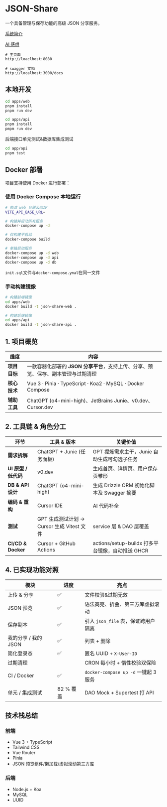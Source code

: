 # JSON-Share

一个具备管理与保存功能的高级 JSON 分享服务。

[系统简介](https://github.com/waymedev/json-share/blob/main/docs/系统简介.md)

[AI 感想](https://github.com/waymedev/json-share/blob/main/docs/AI使用感想.md)

```
# 主页面
http://loaclhost:8080

# swagger 文档
http://localhost:3000/docs

```

## 本地开发

```bash
cd apps/web
pnpm install
pnpm run dev

cd apps/api
pnpm install
pmpm run dev
```

后端接口单元测试&数据库集成测试

```bash
cd app/api
pnpm test
```

## Docker 部署

项目支持使用 Docker 进行部署：

### 使用 Docker Compose 本地运行

```bash
# 修改 web 容器公网IP
VITE_API_BASE_URL=

# 构建并启动所有服务
docker-compose up -d

# 仅构建不启动
docker-compose build

# 单独启动服务
docker-compose up -d web
docker-compose up -d api
docker-compose up -d db
```

`init.sql`文件与`docker-compose.ymal`在同一文件

### 手动构建镜像

```bash
# 构建前端镜像
cd apps/web
docker build -t json-share-web .

# 构建后端镜像
cd apps/api
docker build -t json-share-api .
```

## 1. 项目概览

| 维度         | 内容                                                                               |
| ------------ | ---------------------------------------------------------------------------------- |
| **项目目标** | 一款容器化部署的 **JSON 分享平台**，支持上传、分享、预览、保存、副本管理与过期清理 |
| **核心技术** | Vue 3 · Pinia · TypeScript · Koa2 · MySQL · Docker Compose                         |
| **辅助工具** | ChatGPT (o4-mini-high)、JetBrains Junie、v0.dev、Cursor.dev                        |

## 2. 工具链 & 角色分工

| 环节                 | 工具 & 版本                                | 关键价值                                         |
| -------------------- | ------------------------------------------ | ------------------------------------------------ |
| **需求拆解**         | ChatGPT + Junie (任务面板)                 | GPT 提炼需求主干，Junie 自动生成可勾选子任务     |
| **UI 原型 / 低代码** | v0.dev                                     | 生成首页、详情页、用户保存页雏形                 |
| **DB & API 设计**    | ChatGPT (o4-mini-high)                     | 生成 Drizzle ORM 初始化脚本及 Swagger 摘要       |
| **编码 & 重构**      | Cursor IDE                                 | AI 代码补全                                      |
| **测试**             | GPT 生成测试计划 → Cursor 生成 Vitest 文件 | service 层 & DAO 层覆盖                          |
| **CI/CD & Docker**   | Cursor + GitHub Actions                    | actions/setup-buildx 打多平台镜像，自动推送 GHCR |

## 4. 已实现功能对照

| 模块                 | 进度      | 亮点                                 |
| -------------------- | --------- | ------------------------------------ |
| 上传 & 分享          | ✅        | 文件校验&过期无效                    |
| JSON 预览            | ✅        | 语法高亮、折叠、第三方库虚拟滚动     |
| 保存副本             | ✅        | 引入 `json_file` 表，保证跨用户隔离  |
| 我的分享 / 我的 JSON | ✅        | 列表 + 删除                          |
| 简化登录态           | ✅        | 匿名 UUID + `X-User-ID`              |
| 过期清理             |           | CRON 每小时 + 惰性校验双保险         |
| CI / Docker          | ✅        | `docker-compose up -d` 一键起 3 服务 |
| 单元 / 集成测试      | 82 % 覆盖 | DAO Mock + Supertest 打 API          |

## 技术栈总结

### 前端

- Vue 3 + TypeScript
- Tailwind CSS
- Vue Router
- Pinia
- JSON 预览组件/懒加载/虚拟滚动第三方库

### 后端

- Node.js + Koa
- MySQL
- UUID
